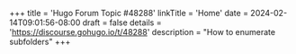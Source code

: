 +++
title = 'Hugo Forum Topic #48288'
linkTitle = 'Home'
date = 2024-02-14T09:01:56-08:00
draft = false
details = 'https://discourse.gohugo.io/t/48288'
description = "How to enumerate subfolders"
+++
